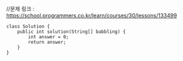 //문제 링크 : https://school.programmers.co.kr/learn/courses/30/lessons/133499

```
class Solution {
    public int solution(String[] babbling) {
        int answer = 0;
        return answer;
    }
}
